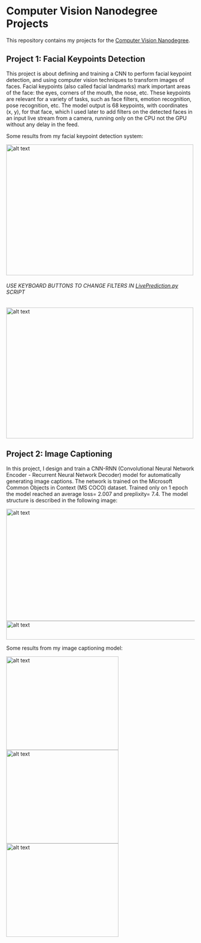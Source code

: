 # Computer Vision Nanodegree Projects
This repository contains my projects for the [Computer Vision Nanodegree](https://www.udacity.com/course/computer-vision-nanodegree--nd891).

## Project 1: Facial Keypoints Detection

This project is about defining and training a CNN to perform facial keypoint detection, and using computer vision techniques to transform images of faces. Facial keypoints (also called facial landmarks) mark important areas of the face: the eyes, corners of the mouth, the nose, etc. These keypoints are relevant for a variety of tasks, such as face filters, emotion recognition, pose recognition, etc. The model output is 68 keypoints, with coordinates (x, y), for that face, which I used later to add filters on the detected faces in an input live stream from a camera, running only on the CPU not the GPU without any delay in the feed.

Some results from my facial keypoint detection system:

<img src="https://github.com/RowanHisham/ComputerVision-nanodegree-Projects/blob/master/Images/facialKeypoints.jpg" alt="alt text" width="500" height="350">

###### USE KEYBOARD BUTTONS TO CHANGE FILTERS IN [LivePrediction.py](https://github.com/RowanHisham/ComputerVision-nanodegree-Projects/blob/master/CVND-P1-FacialKeypointsDetecion/LivePrediction.py) SCRIPT

<img src="https://github.com/RowanHisham/ComputerVision-nanodegree-Projects/blob/master/Images/facialKeypoints2.jpg" alt="alt text" width="500" height="350">

## Project 2: Image Captioning
In this project, I design and train a CNN-RNN (Convolutional Neural Network Encoder - Recurrent Neural Network Decoder) model for automatically generating image captions. The network is trained on the Microsoft Common Objects in Context (MS COCO) dataset. Trained only on 1 epoch the model reached an average loss= 2.007 and preplixity= 7.4. The model structure is described in the following image:

<img src="https://github.com/RowanHisham/ComputerVision-nanodegree-Projects/blob/master/Images/imageCaptioning6.png" alt="alt text" width="800" height="300">

<img src="https://github.com/RowanHisham/ComputerVision-nanodegree-Projects/blob/master/Images/imageCaptioning4.png" alt="alt text" width="900" height="50">


Some results from my image captioning model:

<img src="https://github.com/RowanHisham/ComputerVision-nanodegree-Projects/blob/master/Images/imageCaptioning3.png" alt="alt text" width="300" height="250"><img src="https://github.com/RowanHisham/ComputerVision-nanodegree-Projects/blob/master/Images/imageCaptioning2.png" alt="alt text" width="300" height="250"><img src="https://github.com/RowanHisham/ComputerVision-nanodegree-Projects/blob/master/Images/imageCaptioning1.png" alt="alt text" width="300" height="250">


